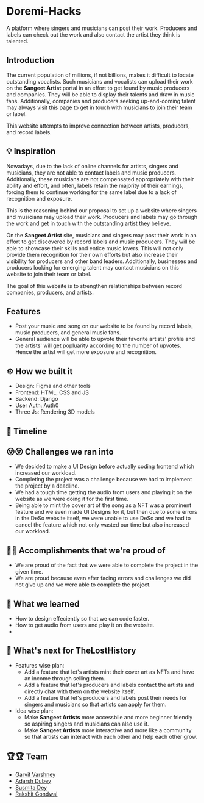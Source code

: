 # Doremi-Hacks
A platform where singers and musicians can post their work. Producers and labels can check out the work and also contact the artist they think is talented.

## Introduction

The current population of millions, if not billions, makes it difficult to locate outstanding vocalists. Such musicians and vocalists can upload their work on the **Sangeet Artist** portal in an effort to get found by music producers and companies. They will be able to display their talents and draw in music fans. Additionally, companies and producers seeking up-and-coming talent may always visit this page to get in touch with musicians to join their team or label.

This website attempts to improve connection between artists, producers, and record labels.

## 💡 Inspiration

Nowadays, due to the lack of online channels for artists, singers and musicians, they are not able to contact labels and music producers. Additionally, these musicians are not compensated appropriately with their ability and effort, and often, labels retain the majority of their earnings, forcing them to continue working for the same label due to a lack of recognition and exposure.

This is the reasoning behind our proposal to set up a website where singers and musicians may upload their work. Producers and labels may go through the work and get in touch with the outstanding artist they believe.

On the **Sangeet Artist** site, musicians and singers may post their work in an effort to get discovered by record labels and music producers. They will be able to showcase their skills and entice music lovers. This will not only provide them recognition for their own efforts but also increase their visibility for producers and other band leaders. Additionally, businesses and producers looking for emerging talent may contact musicians on this website to join their team or label.

The goal of this website is to strengthen relationships between record companies, producers, and artists.

## Features

- Post your music and song on our website to be found by record labels, music producers, and general music fans.
- General audience will be able to upvote their favorite artists' profile and the artists' will get popluarity according to the number of upvotes. Hence the artist will get more exposure and recognition.

## ⚙️ How we built it

- Design: Figma and other tools
- Frontend: HTML, CSS and JS
- Backend: Django
- User Auth: Auth0
- Three Js: Rendering 3D models

## 📅 Timeline

## 😵😵 Challenges we ran into

- We decided to make a UI Design before actually coding frontend which increased our workload.
- Completing the project was a challenge because we had to implement the project by a deadline.
- We had a tough time getting the audio from users and playing it on the website as we were doing it for the first time.
- Being able to mint the cover art of the song as a NFT was a prominent feature and we even made UI Designs for it, but then due to some errors in the DeSo website itself, we were unable to use DeSo and we had to cancel the feature which not only wasted our time but also increased our workload.

## 🏅🏅 Accomplishments that we're proud of

- We are proud of the fact that we were able to complete the project in the given time.
- We are proud because even after facing errors and challenges we did not give up and we were able to complete the project.

## 📖 What we learned

- How to design effeciently so that we can code faster.
- How to get audio from users and play it on the website.
- 

## 🚀 What's next for TheLostHistory

- Features wise plan:
    - Add a feature that let's artists mint their cover art as NFTs and have an income through selling them.
    - Add a feature that let's producers and labels contact the artists and directly chat with them on the website itself.
    - Add a feature that let's producers and labels post their needs for singers and musicians so that artists can apply for them.
- Idea wise plan:
    - Make **Sangeet Artists** more accessbile and more beginner friendly so aspiring singers and musicians can also use it.
    - Make **Sangeet Artists** more interactive and more like a community so that artists can interact with each other and help each other grow.

## 🏆🏆 Team

- [Garvit Varshney](https://github.com/Garvit1809)
- [Adarsh Dubey](https://bio.link/inclinedadarsh)
- [Susmita Dey](https://bio.link/susmitadey)
- [Rakshit Gondwal](https://twitter.com/RakshitGondwal)
